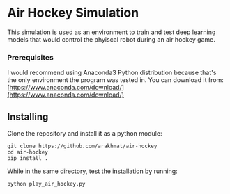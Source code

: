 # Air Hockey Simulation
This simulation is used as an environment to train and test deep learning models that would control the phyiscal robot during an air hockey game.
### Prerequisites
I would recommend using Anaconda3 Python distribution because that's the only environment the program was tested in. You can download it from: [https://www.anaconda.com/download/](https://www.anaconda.com/download/)
## Installing
Clone the repository and install it as a python module:
```
git clone https://github.com/arakhmat/air-hockey
cd air-hockey
pip install .
```
While in the same directory, test the installation by running:
```
python play_air_hockey.py
```